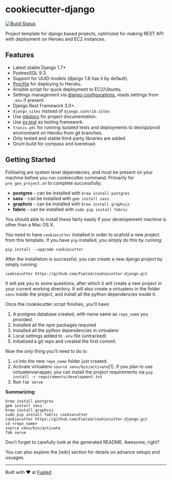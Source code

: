 cookiecutter-django
====================

[![Build Status](https://magnum.travis-ci.com/Fueled/cookiecutter-django.svg?token=ZbPpaKxeSEJQvwCqUqaJ&branch=master)](https://magnum.travis-ci.com/Fueled/cookiecutter-django)

Project template for django based projects, optimized for making REST API with deployment on Heroku and EC2 instances.

## Features

- Latest stable Django 1.7+
- PostresSQL 9.3.
- Support for UUID models (django 1.8 has it by default).
- [Procfile] for deploying to Heroku.
- Ansible script for quick deployment to EC2/Ubuntu.
- Settings management via [django-configurations], reads settings from `.env` if present.
- Django Rest Framework 3.0+.
- `django_sites` instead of `django.contrib.sites`
- Use [mkdocs] for project documentation.
- Use [py.test] as testing framework.
- `travis.yml` for running isolated tests and deployments to dev/qa/prod environment on Heroku from git branches.
- Only tested and stable third-party libraries are added.
- Grunt build for compass and livereload.

[mkdocs]: http://www.mkdocs.org/
[12factor]: http://12factor.net
[py.test]: http://pytest.org/
[Procfile]: https://devcenter.heroku.com/articles/procfile
[django-configurations]: https://github.com/jezdez/django-configurations

## Getting Started

Following are system level dependecies, and must be present on your machine before you run cookiecutter command. Primarily for `pre_gen_project.sh` to complete successfully.

- **postgres** - can be installed with `brew install postgres`
- **sass** - can be installed with `gem install sass`
- **graphviz** - can be installed with `brew install graphviz`
- **fabric** - can be installed with `sudo pip install fabric`

You should able to install these fairly easily if your developement machine is other than a Mac OS X.

You need to have `cookiecutter` installed in order to scafold a new project from this template. If you have `pip` installed, you simply do this by running:

    pip install --upgrade cookiecutter

After the installation is successful, you can create a new django project by simply running:

    cookiecutter https://github.com/Fueled/cookiecutter-django.git

It will ask you to some questions, after which it will create a new project in your current working directory. It will also create a virtualenv in the folder `venv` inside the project, and install all the python dependencies inside it.

Once the cookiecutter script finishes, you'll have:

1. A postgres database created, with name same as `repo_name` you provided.
2. Installed all the npm packages required
3. Installed all the python dependencies in virtualenv
4. Local settings added to `.env` file (untracked)
5. Initialized a git repo and created the first commit.

Now the only thing you'll need to do is:

1. `cd` into the new `repo_name` folder just created.
2. Activate virtualenv `source venv/bin/activate`[1]. If you plan to use virtualenvwrapper, you can install the project requirements via `pip install -r requirements/development.txt`
3. Run `fab serve`

__Summarizing__:

```
brew install postgres
gem install sass
brew install graphviz
sudo pip install fabric cookiecutter
cookiecutter https://github.com/Fueled/cookiecutter-django.git
cd <repo_name>
source venv/bin/activate
fab serve
```

Don't forget to carefully look at the generated README. Awesome, right?

You can also explore the [wiki] section for details on advance setups and usuages.

--------

Built with ♥ at [Fueled](http://fueled.com)
